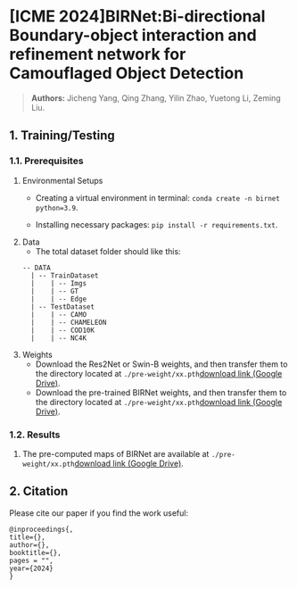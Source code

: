 # [ICME 2024]BIRNet:Bi-directional Boundary-object interaction and refinement network for Camouflaged Object Detection
> **Authors:** 
> Jicheng Yang,
> Qing Zhang,
> Yilin Zhao,
> Yuetong Li,
> Zeming Liu.

## 1. Training/Testing

### 1.1. Prerequisites
1. Environmental Setups
    + Creating a virtual environment in terminal: `conda create -n birnet python=3.9`.
    
    + Installing necessary packages: `pip install -r requirements.txt`.
2. Data
    + The total dataset folder should like this:
	```
	-- DATA
	  | -- TrainDataset
	  |    | -- Imgs
	  |    | -- GT
 	  |    | -- Edge
	  | -- TestDataset
	  |    | -- CAMO
	  |    | -- CHAMELEON
 	  |    | -- COD10K
  	  |    | -- NC4K
 	```
3. Weights
    + Download the Res2Net or Swin-B weights, and then transfer them to the directory located at `./pre-weight/xx.pth`[download link (Google Drive)](https://drive.google.com/).
    + Download the pre-trained BIRNet weights, and then transfer them to the directory located at `./pre-weight/xx.pth`[download link (Google Drive)](https://drive.google.com/).

### 1.2. Results
1. The pre-computed maps of BIRNet are available at `./pre-weight/xx.pth`[download link (Google Drive)](https://drive.google.com/).

## 2. Citation
Please cite our paper if you find the work useful: 

	@inproceedings{,
	title={},
	author={},
	booktitle={},
	pages = "",
	year={2024}
	}
